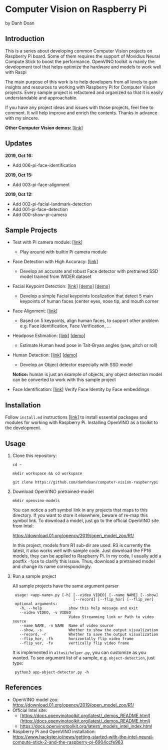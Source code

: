 # Computer Vision on Raspberry Pi

by Danh Doan


## Introduction
This is a series about developing common Computer Vision projects on Raspberry Pi board. Some of them requires the support of Movidius Neural Compute Stick to boost the performance. 
OpenVINO toolkit is mainly the development tool that helps optimize the hardware and models to work well with Raspi

The main purpose of this work is to help developers from all levels to gain insights and resources to working with Raspberry Pi for Computer Vision projects.
Every sample project is refactored and organized so that it is easily understandable and approachable.

If you have any project ideas and issues with those projects, feel free to comment.
It will help improve and enrich the contents. Thanks in advance with my sincere.

**Other Computer Vision demos:** [[link]](https://www.youtube.com/watch?v=Suprnm2EiEE&list=PL9gpyuNNKEhJSAg8RxTrNj046GQJ1K9Q1)

## Updates
**2019, Oct 16:**
  * Add 006-pi-face-identification

**2019, Oct 15:**
  * Add 003-pi-face-alignment

**2019, Oct 12:**
  * Add 002-pi-facial-landmark-detection
  * Add 001-pi-face-detection
  * Add 000-show-pi-camera

## Sample Projects
* Test with Pi camera module: [[link]](https://github.com/danhdoan/computer-vision-raspberrypi/tree/master/000-show-pi-camera)
	* Play around with builtin Pi camera module
* Face Detection with High Accuracy: [[link]](https://github.com/danhdoan/computer-vision-raspberrypi/tree/master/001-pi-face-detection)
	* Develop an accurate and robust Face detector with pretrained SSD model trained from WIDER dataset
* Facial Keypoint Detection: [[link]](https://github.com/danhdoan/computer-vision-raspberrypi/tree/master/002-pi-facial-landmark-detection) [[demo]](https://www.youtube.com/watch?v=En_nsyF8kJM) [[demo]](https://www.youtube.com/watch?v=WzvgrhrDC1s)
	* Develop a simple Facial keypoints localization that detect 5 main keypoints of human faces (center eyes, nose tip, and mouth corner
* Face Alignment: [[link]](https://github.com/danhdoan/computer-vision-raspberrypi/tree/master/003-pi-face-alignment)
	* Based on 5 keypoints, align human faces, to support other problem e.g. Face Identification, Face Verification, ... 
* Headpose Estimation: [[link]](https://github.com/danhdoan/computer-vision-raspberrypi/tree/master/004-pi-head-pose-estimation) [[demo]](https://www.youtube.com/watch?v=kN-QrA3h4oo)
	* Estimate Human head pose in Tait-Bryan angles (yaw, pitсh or roll)

* Human Detection: [[link]](https://github.com/danhdoan/computer-vision-raspberrypi/tree/master/005-pi-object-detection) [[demo]](https://www.youtube.com/watch?v=Suprnm2EiEE)
	* Develop an Object detector especially with SSD model

	**Notice:** human is just an example of objects, any object detection model can be converted to work with this sample project

* Face Identification: [[link]](https://github.com/danhdoan/computer-vision-raspberrypi/tree/master/006-pi-face-identification)
  Verify Face Identity by Face embeddings


## Installation

Follow `install.md` instructions [[link]]() to install essential packages and modules for working with Raspberry Pi. Installing OpenVINO as a toolkit to the development.

## Usage
1. Clone this repository:

	`cd ~`

	`mkdir workspace && cd workspace`

	`git clone https://github.com/danhdoan/computer-vision-raspberrypi`

2. Download OpenVINO pretrained-model

	`mkdir openvino-models`

	You can notice a soft symbol link in any projects that maps to this directory. If you want to store it elsewhere, beware of re-map this symbol link.
	To download a model, just go to the official OpenVINO site from Intel:

	https://download.01.org/opencv/2019/open_model_zoo/R1/

	In this project, models from R1 sub-dir are used. R3 is currently the latest, it also works well with sample code.
	Just download the FP16 models, they can be applied to Raspberry Pi. In my code, I usually add a postfix `-fp16` to clarify this issue. Thus, download a pretrained model and change its name correspondingly.
	
3. Run a sample project

	All sample projects have the same argument parser

		usage: <app-name>.py [-h] [--video VIDEO] [--name NAME] [--show]                              
	                              [--record] [--flip_hor] [--flip_ver]
		optional arguments:                                                                                    
		  -h, --help            show this help message and exit
		  --video VIDEO, -v VIDEO
		                        Video Streamming link or Path to video source
		  --name NAME, -n NAME  Name of video source
		  --show, -s            Whether to show the output visualization
		  --record, -r          Whether to save the output visualization
		  --flip_hor, -fh       horizontally flip video frame
		  --flip_ver, -fv       vertically flip video frame
		  
	It is implemented in `altusi/helper.py`, you can customize as you wanted. To see argument list of a sample, e.g. `object-detection`, just type:

		python3 app-object-detector.py -h

## References
* OpenVINO model zoo: https://download.01.org/opencv/2019/open_model_zoo/R1/
* Official Intel site:
	* [https://docs.openvinotoolkit.org/latest/_demos_README.html](https://docs.openvinotoolkit.org/latest/_demos_README.html)
	* https://docs.openvinotoolkit.org/latest/_models_intel_index.html
* Raspberry Pi and OpenVINO installation: https://www.hackster.io/news/getting-started-with-the-intel-neural-compute-stick-2-and-the-raspberry-pi-6904ccfe963

